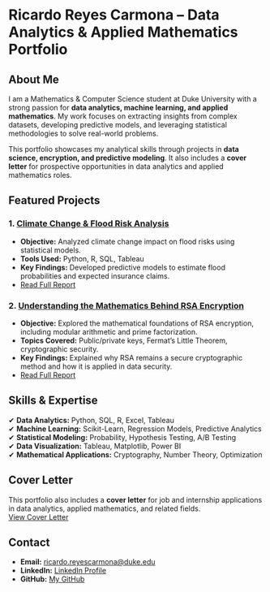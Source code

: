 # Ricardo Reyes Carmona – Data Analytics & Applied Mathematics Portfolio  

## About Me  
I am a Mathematics & Computer Science student at Duke University with a strong passion for **data analytics, machine learning, and applied mathematics**. My work focuses on extracting insights from complex datasets, developing predictive models, and leveraging statistical methodologies to solve real-world problems.  

This portfolio showcases my analytical skills through projects in **data science, encryption, and predictive modeling**. It also includes a **cover letter** for prospective opportunities in data analytics and applied mathematics roles.  

## Featured Projects  

### 1. [Climate Change & Flood Risk Analysis](Climate-Flood-Risk-Analysis)  
- **Objective:** Analyzed climate change impact on flood risks using statistical models.  
- **Tools Used:** Python, R, SQL, Tableau  
- **Key Findings:** Developed predictive models to estimate flood probabilities and expected insurance claims.  
- [Read Full Report](Acturial-Foundation-Risk-Analysis/Acturial-Foundation-Analysis-Project.pdf)  

### 2. [Understanding the Mathematics Behind RSA Encryption](RSA-Mathematics-Breakdown)  
- **Objective:** Explored the mathematical foundations of RSA encryption, including modular arithmetic and prime factorization.  
- **Topics Covered:** Public/private keys, Fermat’s Little Theorem, cryptographic security.  
- **Key Findings:** Explained why RSA remains a secure cryptographic method and how it is applied in data security.  
- [Read Full Report](Duke-RSA-Research/RSA_Final_Preview_Breakdown.pdf)  

## Skills & Expertise  
✔ **Data Analytics:** Python, SQL, R, Excel, Tableau  
✔ **Machine Learning:** Scikit-Learn, Regression Models, Predictive Analytics  
✔ **Statistical Modeling:** Probability, Hypothesis Testing, A/B Testing  
✔ **Data Visualization:** Tableau, Matplotlib, Power BI  
✔ **Mathematical Applications:** Cryptography, Number Theory, Optimization  

## Cover Letter  
This portfolio also includes a **cover letter** for job and internship applications in data analytics, applied mathematics, and related fields.  
[View Cover Letter](Cover_Letter)  

## Contact  
- **Email:** ricardo.reyescarmona@duke.edu  
- **LinkedIn:** [LinkedIn Profile](your-link-here)  
- **GitHub:** [My GitHub](https://github.com/yourusername)  
